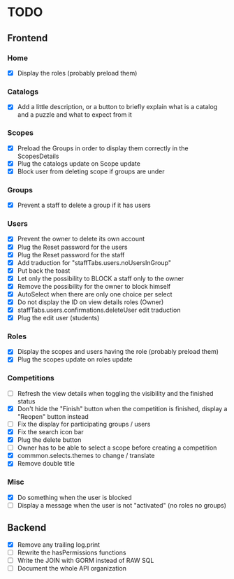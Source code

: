 # TODO

## Frontend

### Home

- [x] Display the roles (probably preload them)

### Catalogs

- [x] Add a little description, or a button to briefly explain what is a catalog and a puzzle and what to expect from it

### Scopes

- [x] Preload the Groups in order to display them correctly in the ScopesDetails
- [x] Plug the catalogs update on Scope update
- [x] Block user from deleting scope if groups are under

### Groups

- [x] Prevent a staff to delete a group if it has users

### Users

- [x] Prevent the owner to delete its own account
- [x] Plug the Reset password for the users
- [x] Plug the Reset password for the staff
- [x] Add traduction for "staffTabs.users.noUsersInGroup"
- [x] Put back the toast
- [x] Let only the possibility to BLOCK a staff only to the owner
- [x] Remove the possibility for the owner to block himself
- [x] AutoSelect when there are only one choice per select
- [x] Do not display the ID on view details roles (Owner)
- [x] staffTabs.users.confirmations.deleteUser edit traduction
- [x] Plug the edit user (students)

### Roles

- [x] Display the scopes and users having the role (probably preload them)
- [x] Plug the scopes update on roles update

### Competitions

- [ ] Refresh the view details when toggling the visibility and the finished status
- [x] Don't hide the "Finish" button when the competition is finished, display a "Reopen" button instead
- [ ] Fix the display for participating groups / users
- [x] Fix the search icon bar
- [x] Plug the delete button
- [ ] Owner has to be able to select a scope before creating a competition
- [x] commmon.selects.themes to change / translate
- [x] Remove double title

### Misc

- [x] Do something when the user is blocked
- [ ] Display a message when the user is not "activated" (no roles no groups)

## Backend

- [x] Remove any trailing log.print
- [ ] Rewrite the hasPermissions<ToDoSo> functions
- [ ] Write the JOIN with GORM instead of RAW SQL
- [ ] Document the whole API organization
